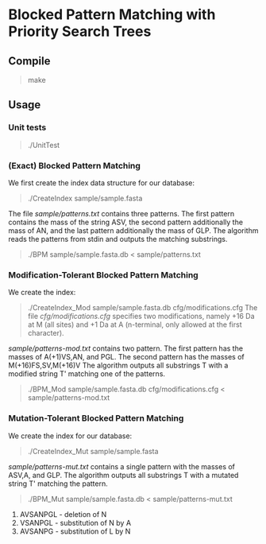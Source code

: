 # Blocked Pattern Matching with Priority Search Trees

## Compile
> make

## Usage

### Unit tests
> ./UnitTest

### (Exact) Blocked Pattern Matching
We first create the index data structure for our database:
> ./CreateIndex  sample/sample.fasta

The file *sample/patterns.txt* contains three patterns. The first pattern contains the mass of the string ASV, the second pattern additionally the mass of AN, and the last pattern additionally the mass of GLP.
The algorithm reads the patterns from stdin and outputs the matching substrings.

> ./BPM sample/sample.fasta.db < sample/patterns.txt

### Modification-Tolerant Blocked Pattern Matching
We create the index:
> ./CreateIndex_Mod sample/sample.fasta.db cfg/modifications.cfg
The file *cfg/modifications.cfg* specifies two modifications, namely +16 Da at M (all sites) and +1 Da at A (n-terminal, only allowed at the first character).

*sample/patterns-mod.txt* contains two pattern. The first pattern has the masses of A(+1)VS,AN, and PGL. The second pattern has the masses of M(+16)FS,SV,M(+16)V
The algorithm outputs all substrings T with a modified string T' matching one of the patterns.

> ./BPM_Mod sample/sample.fasta.db cfg/modifications.cfg < sample/patterns-mod.txt

### Mutation-Tolerant Blocked Pattern Matching
We create the index for our database:
> ./CreateIndex_Mut  sample/sample.fasta

*sample/patterns-mut.txt* contains a single pattern with the masses of ASV,A, and GLP.
The algorithm outputs all substrings T with a mutated string T' matching the pattern.

> ./BPM_Mut sample/sample.fasta.db < sample/patterns-mut.txt

1. AVSANPGL - deletion of N
2. VSANPGL  - substitution of N by A
3. AVSANPG  - substitution of L by N
